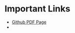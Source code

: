 # Important Links
* [Github PDF Page](https://github.com/decoursin/game-of-three-java/blob/master/Game%20of%20Three%20-%20Coding%20Challenge.pdf)
* 